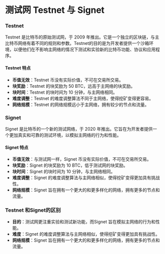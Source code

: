 **测试网 Testnet 与 Signet**
=====================

### Testnet

Testnet 是比特币的原始测试网，于 2009 年推出。它是一个独立的区块链，与主比特币网络有着不同的规则和参数。Testnet的目的是为开发者提供一个沙箱环境，以便他们在不影响主网络的情况下测试和实验新的比特币功能、协议和应用程序。

#### Testnet 特点

* **币值无效**：Testnet 币没有实际价值，不可在交易所交易。
* **块奖励**：Testnet 的块奖励为 50 BTC，远高于主网络的块奖励。
* **块时间**：Testnet 的块时间为 10 分钟，与主网络相同。
* **难度调整**：Testnet 的难度调整算法不同于主网络，使得挖矿变得更容易。
* **网络规模**：Testnet 的网络规模远小于主网络，拥有较少的节点和流量。

### Signet

Signet 是比特币的一个新的测试网络，于 2020 年推出。它旨在为开发者提供一个更加真实和可靠的测试环境，以模拟主网络的行为和性能。

#### Signet 特点

* **币值无效**：与测试网一样，Signet 币没有实际价值，不可在交易所交易。
* **块奖励**：Signet 的块奖励为 10 BTC，低于测试网的块奖励。
* **块时间**：Signet 的块时间为 10 分钟，与主网络相同。
* **难度调整**：Signet 的难度调整算法与主网络相似，使得挖矿变得更加具有挑战性。
* **网络规模**：Signet 旨在拥有一个更大的和更多样化的网络，拥有更多的节点和流量。

### Testnet 和Signet的区别

* **目的**：测试网更注重实验和测试新功能，而Signet 旨在模拟主网络的行为和性能。
* **难度**：Signet 的难度调整算法与主网络相似，使得挖矿变得更加具有挑战性。
* **网络规模**：Signet 旨在拥有一个更大的和更多样化的网络，拥有更多的节点和流量。